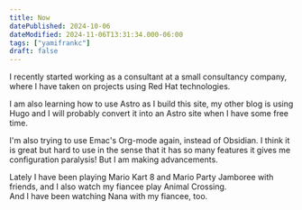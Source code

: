 ```yaml
---
title: Now
datePublished: 2024-10-06
dateModified: 2024-11-06T13:31:34.000-06:00
tags: ["yamifrankc"]
draft: false
---
```


I recently started working as a consultant at a small consultancy company, where I have taken on projects using Red Hat technologies.  

I am also learning how to use Astro as I build this site, my other blog is using Hugo and I will probably convert it into an Astro site when I have some free time.

I'm also trying to use Emac's Org-mode again, instead of Obsidian. I think it is great but hard to use in the sense that it has so many features it gives me configuration paralysis! But I am making advancements.

Lately I have been playing Mario Kart 8 and Mario Party Jamboree with friends, and I also watch my fiancee play Animal Crossing.  
And I have been watching Nana with my fiancee, too.

